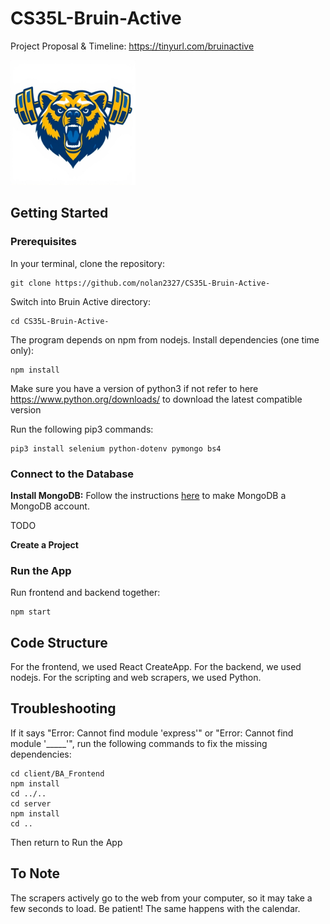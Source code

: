 # CS35L-Bruin-Active

Project Proposal & Timeline: https://tinyurl.com/bruinactive

<img src="logo_bear.png" width="200" height="200">

## Getting Started

### Prerequisites

In your terminal, clone the repository:

    git clone https://github.com/nolan2327/CS35L-Bruin-Active-

Switch into Bruin Active directory:

    cd CS35L-Bruin-Active-

The program depends on npm from nodejs. Install dependencies (one time only):

    npm install
    
Make sure you have a version of python3 if not refer to here https://www.python.org/downloads/ to download the latest compatible version
    
Run the following pip3 commands: 

    pip3 install selenium python-dotenv pymongo bs4

### Connect to the Database

**Install MongoDB:**
   Follow the instructions [here](https://www.mongodb.com/docs/manual/installation/) to make MongoDB a MongoDB account.

   TODO

**Create a Project**


### Run the App 

Run frontend and backend together:

    npm start

## Code Structure
For the frontend, we used React CreateApp. For the backend, we used nodejs. For the scripting and web scrapers, we used Python.

## Troubleshooting
If it says "Error: Cannot find module 'express'" or "Error: Cannot find module '_____'", run the following commands to fix the missing dependencies:

    cd client/BA_Frontend
    npm install
    cd ../..
    cd server
    npm install
    cd ..

Then return to Run the App

## To Note
The scrapers actively go to the web from your computer, so it may take a few seconds to load. Be patient! The same happens with the calendar.